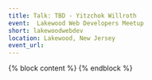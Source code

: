 ```yaml
---
title: Talk: TBD - Yitzchok Willroth
event:  Lakewood Web Developers Meetup
short: lakewoodwebdev
location: Lakewood, New Jersey
event_url: 
---
```

{% block content %}
{% endblock %}